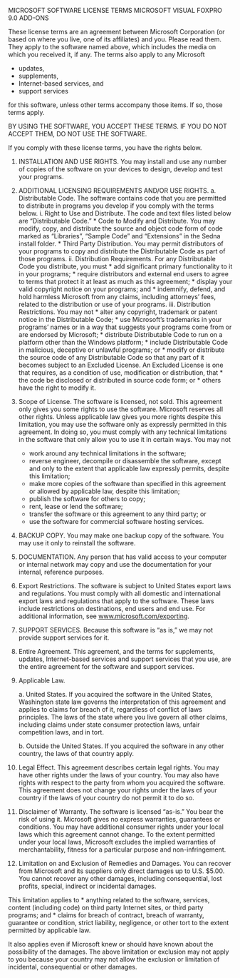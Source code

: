 MICROSOFT SOFTWARE LICENSE TERMS
MICROSOFT VISUAL FOXPRO 9.0  ADD-ONS

These license terms are an agreement between Microsoft Corporation (or based on where you live, one of its affiliates) and you.  Please read them.  They apply to the software named above, which includes the media on which you received it, if any.  The terms also apply to any Microsoft

* updates,
* supplements,
* Internet-based services, and 
* support services

for this software, unless other terms accompany those items.  If so, those terms apply.

BY USING THE SOFTWARE, YOU ACCEPT THESE TERMS.  IF YOU DO NOT ACCEPT THEM, DO NOT USE THE SOFTWARE.

If you comply with these license terms, you have the rights below.

1. INSTALLATION AND USE RIGHTS.  You may install and use any number of copies of the software on your devices to design, develop and test your programs.

2. ADDITIONAL LICENSING REQUIREMENTS AND/OR USE RIGHTS.
	a. Distributable Code.  The software contains code that you are permitted to distribute in programs you develop if you comply with the terms below.
		i. Right to Use and Distribute.  The code and text files listed below are “Distributable Code.”
			* Code to Modify and Distribute.  You may modify, copy, and distribute the source and object code form of code marked as “Libraries”, “Sample Code” and “Extensions” in the Sedna install folder.
			* Third Party Distribution.  You may permit distributors of your programs to copy and distribute the Distributable Code as part of those programs.
		ii. Distribution Requirements.  For any Distributable Code you distribute, you must
			* add significant primary functionality to it in your programs;
			* require distributors and external end users to agree to terms that protect it at least as much as this agreement; 
			* display your valid copyright notice on your programs; and
			* indemnify, defend, and hold harmless Microsoft from any claims, including attorneys’ fees, related to the distribution or use of your programs.
		iii. Distribution Restrictions.  You may not
			* alter any copyright, trademark or patent notice in the Distributable Code; 
			* use Microsoft’s trademarks in your programs’ names or in a way that suggests your programs come from or are endorsed by Microsoft; 
			* distribute Distributable Code to run on a platform other than the Windows platform;
			* include Distributable Code in malicious, deceptive or unlawful programs; or
			* modify or distribute the source code of any Distributable Code so that any part of it becomes subject to an Excluded License.  An Excluded License is one that requires, as a condition of use, modification or distribution, that
			* the code be disclosed or distributed in source code form; or 
			* others have the right to modify it.

3. Scope of License.  The software is licensed, not sold. This agreement only gives you some rights to use the software.  Microsoft reserves all other rights.  Unless applicable law gives you more rights despite this limitation, you may use the software only as expressly permitted in this agreement.  In doing so, you must comply with any technical limitations in the software that only allow you to use it in certain ways. You may not

	* work around any technical limitations in the software;
	* reverse engineer, decompile or disassemble the software, except and only to the extent that applicable law expressly permits, despite this limitation;
	* make more copies of the software than specified in this agreement or allowed by applicable law, despite this limitation;
	* publish the software for others to copy;
	* rent, lease or lend the software;
	* transfer the software or this agreement to any third party; or
	* use the software for commercial software hosting services.

4. BACKUP COPY.  You may make one backup copy of the software.  You may use it only to reinstall the software.

5. DOCUMENTATION.  Any person that has valid access to your computer or internal network may copy and use the documentation for your internal, reference purposes.

6. Export Restrictions.  The software is subject to United States export laws and regulations.  You must comply with all domestic and international export laws and regulations that apply to the software.  These laws include restrictions on destinations, end users and end use.  For additional information, see www.microsoft.com/exporting.

7. SUPPORT SERVICES. Because this software is “as is,” we may not provide support services for it.

8. Entire Agreement.  This agreement, and the terms for supplements, updates, Internet-based services and support services that you use, are the entire agreement for the software and support services.

9. Applicable Law.

	a. United States.  If you acquired the software in the United States, Washington state law governs the interpretation of this agreement and applies to claims for breach of it, regardless of conflict of laws principles.  The laws of the state where you live govern all other claims, including claims under state consumer protection laws, unfair competition laws, and in tort.

	b. Outside the United States.  If you acquired the software in any other country, the laws of that country apply.

10. Legal Effect.  This agreement describes certain legal rights.  You may have other rights under the laws of your country.  You may also have rights with respect to the party from whom you acquired the software.  This agreement does not change your rights under the laws of your country if the laws of your country do not permit it to do so.

11. Disclaimer of Warranty.   The software is licensed “as-is.”  You bear the risk of using it.  Microsoft gives no express warranties, guarantees or conditions.  You may have additional consumer rights under your local laws which this agreement cannot change.  To the extent permitted under your local laws, Microsoft excludes the implied warranties of merchantability, fitness for a particular purpose and non-infringement.

12. Limitation on and Exclusion of Remedies and Damages.  You can recover from Microsoft and its suppliers only direct damages up to U.S. $5.00.  You cannot recover any other damages, including consequential, lost profits, special, indirect or incidental damages.

This limitation applies to
	* anything related to the software, services, content (including code) on third party Internet sites, or third party programs; and
	* claims for breach of contract, breach of warranty, guarantee or condition, strict liability, negligence, or other tort to the extent permitted by applicable law.
	
It also applies even if Microsoft knew or should have known about the possibility of the damages.  The above limitation or exclusion may not apply to you because your country may not allow the exclusion or limitation of incidental, consequential or other damages.

